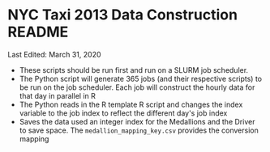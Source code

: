 # NYC Taxi 2013 Data Construction README

Last Edited: March 31, 2020

- These scripts should be run first and run on a SLURM job scheduler.
- The Python script will generate 365 jobs (and their respective scripts) to be run on the job scheduler. Each job will construct the hourly data for that day in parallel in R
- The Python reads in the R template R script and changes the index variable to the job index to reflect the different day's job index
- Saves the data used an integer index for the Medallions and the Driver to save space. The `medallion_mapping_key.csv` provides the conversion mapping
